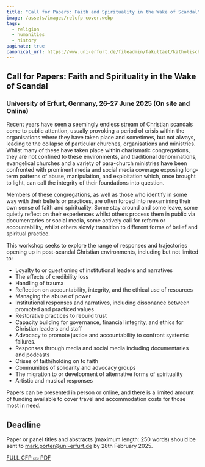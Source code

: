 ```yaml
---
title: "Call for Papers: Faith and Spirituality in the Wake of Scandal"
image: /assets/images/relcfp-cover.webp
tags:
  - religion
  - humanities
  - history
paginate: true   
canonical_url: https://www.uni-erfurt.de/fileadmin/fakultaet/katholisch-theologische/Professuren/Fundamentaltheologie/Dokumente/Call_for_Papers__Faith_and_spirituality_in_the_wake_of_scandal_-_Google_Docs.pdf
---
```


## Call for Papers: Faith and Spirituality in the Wake of Scandal
### University of Erfurt, Germany, 26–27 June 2025 (On site and Online)

Recent years have seen a seemingly endless stream of Christian scandals come to public attention, usually provoking a period of crisis within the organisations where they have taken place and sometimes, but not always, leading to the collapse of particular churches, organisations and ministries. Whilst many of these have taken place within charismatic congregations, they are not confined to these environments, and traditional denominations, evangelical churches and a variety of para-church ministries have been confronted with prominent media and social media coverage exposing long-term patterns of abuse, manipulation, and exploitation which, once brought to light, can call the integrity of their foundations into question.

Members of these congregations, as well as those who identify in some way with their beliefs or practices, are often forced into reexamining their own sense of faith and spirituality. Some stay around and some leave, some quietly reflect on their experiences whilst others process them in public via documentaries or social media, some actively call for reform or accountability, whilst others slowly transition to different forms of belief and spiritual practice.

This workshop seeks to explore the range of responses and trajectories opening up in post-scandal Christian environments, including but not limited to:

* Loyalty to or questioning of institutional leaders and narratives
* The effects of credibility loss
* Handling of trauma
* Reflection on accountability, integrity, and the ethical use of resources
* Managing the abuse of power
* Institutional responses and narratives, including dissonance between promoted and practiced values
* Restorative practices to rebuild trust
* Capacity building for governance, financial integrity, and ethics for Christian leaders and staff
* Advocacy to promote justice and accountability to confront systemic failures.
* Responses through media and social media including documentaries and podcasts
* Crises of faith/holding on to faith
* Communities of solidarity and advocacy groups
* The migration to or development of alternative forms of spirituality
* Artistic and musical responses

Papers can be presented in person or online, and there is a limited amount of funding available to cover travel and accommodation costs for those most in need.

## Deadline
Paper or panel titles and abstracts (maximum length: 250 words) should be sent to <mark.porter@uni-erfurt.de> by 28th February 2025.

[FULL CFP as PDF](https://www.uni-erfurt.de/fileadmin/fakultaet/katholisch-theologische/Professuren/Fundamentaltheologie/Dokumente/Call_for_Papers__Faith_and_spirituality_in_the_wake_of_scandal_-_Google_Docs.pdf)